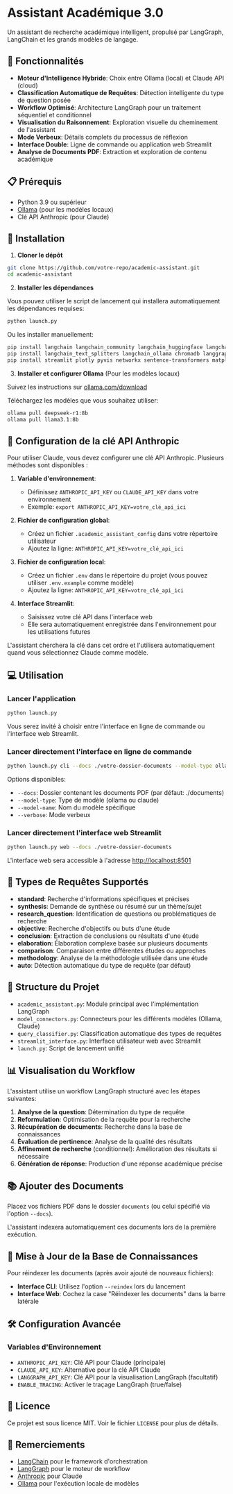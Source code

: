 # Assistant Académique 3.0

Un assistant de recherche académique intelligent, propulsé par LangGraph, LangChain et les grands modèles de langage.

## 🚀 Fonctionnalités

- **Moteur d'Intelligence Hybride**: Choix entre Ollama (local) et Claude API (cloud)
- **Classification Automatique de Requêtes**: Détection intelligente du type de question posée
- **Workflow Optimisé**: Architecture LangGraph pour un traitement séquentiel et conditionnel
- **Visualisation du Raisonnement**: Exploration visuelle du cheminement de l'assistant
- **Mode Verbeux**: Détails complets du processus de réflexion
- **Interface Double**: Ligne de commande ou application web Streamlit
- **Analyse de Documents PDF**: Extraction et exploration de contenu académique

## 📋 Prérequis

- Python 3.9 ou supérieur
- [Ollama](https://ollama.com/download) (pour les modèles locaux)
- Clé API Anthropic (pour Claude)

## 🔧 Installation

1. **Cloner le dépôt**

```bash
git clone https://github.com/votre-repo/academic-assistant.git
cd academic-assistant
```

2. **Installer les dépendances**

Vous pouvez utiliser le script de lancement qui installera automatiquement les dépendances requises:

```bash
python launch.py
```

Ou les installer manuellement:

```bash
pip install langchain langchain_community langchain_huggingface langchain_chroma
pip install langchain_text_splitters langchain_ollama chromadb langgraph
pip install streamlit plotly pyvis networkx sentence-transformers matplotlib pandas pydantic
```

3. **Installer et configurer Ollama** (Pour les modèles locaux)

Suivez les instructions sur [ollama.com/download](https://ollama.com/download)

Téléchargez les modèles que vous souhaitez utiliser:

```bash
ollama pull deepseek-r1:8b
ollama pull llama3.1:8b
```

## 🔑 Configuration de la clé API Anthropic

Pour utiliser Claude, vous devez configurer une clé API Anthropic. Plusieurs méthodes sont disponibles :

1. **Variable d'environnement**:
   - Définissez `ANTHROPIC_API_KEY` ou `CLAUDE_API_KEY` dans votre environnement
   - Exemple: `export ANTHROPIC_API_KEY=votre_clé_api_ici`

2. **Fichier de configuration global**:
   - Créez un fichier `.academic_assistant_config` dans votre répertoire utilisateur
   - Ajoutez la ligne: `ANTHROPIC_API_KEY=votre_clé_api_ici`

3. **Fichier de configuration local**:
   - Créez un fichier `.env` dans le répertoire du projet (vous pouvez utiliser `.env.example` comme modèle)
   - Ajoutez la ligne: `ANTHROPIC_API_KEY=votre_clé_api_ici`

4. **Interface Streamlit**:
   - Saisissez votre clé API dans l'interface web
   - Elle sera automatiquement enregistrée dans l'environnement pour les utilisations futures

L'assistant cherchera la clé dans cet ordre et l'utilisera automatiquement quand vous sélectionnez Claude comme modèle.

## 💻 Utilisation

### Lancer l'application

```bash
python launch.py
```

Vous serez invité à choisir entre l'interface en ligne de commande ou l'interface web Streamlit.

### Lancer directement l'interface en ligne de commande

```bash
python launch.py cli --docs ./votre-dossier-documents --model-type ollama --model-name deepseek-r1:8b
```

Options disponibles:
- `--docs`: Dossier contenant les documents PDF (par défaut: ./documents)
- `--model-type`: Type de modèle (ollama ou claude)
- `--model-name`: Nom du modèle spécifique
- `--verbose`: Mode verbeux

### Lancer directement l'interface web Streamlit

```bash
python launch.py web --docs ./votre-dossier-documents
```

L'interface web sera accessible à l'adresse [http://localhost:8501](http://localhost:8501)

## 🧠 Types de Requêtes Supportés

- **standard**: Recherche d'informations spécifiques et précises
- **synthesis**: Demande de synthèse ou résumé sur un thème/sujet
- **research_question**: Identification de questions ou problématiques de recherche
- **objective**: Recherche d'objectifs ou buts d'une étude
- **conclusion**: Extraction de conclusions ou résultats d'une étude
- **elaboration**: Élaboration complexe basée sur plusieurs documents
- **comparison**: Comparaison entre différentes études ou approches
- **methodology**: Analyse de la méthodologie utilisée dans une étude
- **auto**: Détection automatique du type de requête (par défaut)

## 📄 Structure du Projet

- `academic_assistant.py`: Module principal avec l'implémentation LangGraph
- `model_connectors.py`: Connecteurs pour les différents modèles (Ollama, Claude)
- `query_classifier.py`: Classification automatique des types de requêtes
- `streamlit_interface.py`: Interface utilisateur web avec Streamlit
- `launch.py`: Script de lancement unifié

## 📊 Visualisation du Workflow

L'assistant utilise un workflow LangGraph structuré avec les étapes suivantes:

1. **Analyse de la question**: Détermination du type de requête
2. **Reformulation**: Optimisation de la requête pour la recherche
3. **Récupération de documents**: Recherche dans la base de connaissances
4. **Évaluation de pertinence**: Analyse de la qualité des résultats
5. **Affinement de recherche** (conditionnel): Amélioration des résultats si nécessaire
6. **Génération de réponse**: Production d'une réponse académique précise

## 📚 Ajouter des Documents

Placez vos fichiers PDF dans le dossier `documents` (ou celui spécifié via l'option `--docs`).

L'assistant indexera automatiquement ces documents lors de la première exécution.

## 🔄 Mise à Jour de la Base de Connaissances

Pour réindexer les documents (après avoir ajouté de nouveaux fichiers):

- **Interface CLI**: Utilisez l'option `--reindex` lors du lancement
- **Interface Web**: Cochez la case "Réindexer les documents" dans la barre latérale

## 🛠️ Configuration Avancée

### Variables d'Environnement

- `ANTHROPIC_API_KEY`: Clé API pour Claude (principale)
- `CLAUDE_API_KEY`: Alternative pour la clé API Claude
- `LANGGRAPH_API_KEY`: Clé API pour la visualisation LangGraph (facultatif)
- `ENABLE_TRACING`: Activer le traçage LangGraph (true/false)

## 📝 Licence

Ce projet est sous licence MIT. Voir le fichier `LICENSE` pour plus de détails.

## 🙏 Remerciements

- [LangChain](https://www.langchain.com/) pour le framework d'orchestration
- [LangGraph](https://www.langchain.com/langgraph) pour le moteur de workflow
- [Anthropic](https://www.anthropic.com/) pour Claude
- [Ollama](https://ollama.com/) pour l'exécution locale de modèles